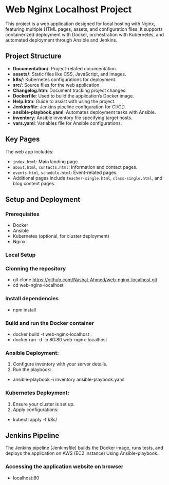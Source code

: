 # Web Nginx Localhost Project

This project is a web application designed for local hosting with Nginx, featuring multiple HTML pages, assets, and configuration files. It supports containerized deployment with Docker, orchestration with Kubernetes, and automated deployment through Ansible and Jenkins.

## Project Structure

- **Documentation/**: Project-related documentation.
- **assets/**: Static files like CSS, JavaScript, and images.
- **k8s/**: Kubernetes configurations for deployment.
- **src/**: Source files for the web application.
- **Changelog.htm**: Document tracking project changes.
- **Dockerfile**: Used to build the application’s Docker image.
- **Help.htm**: Guide to assist with using the project.
- **Jenkinsfile**: Jenkins pipeline configuration for CI/CD.
- **ansible-playbook.yaml**: Automates deployment tasks with Ansible.
- **inventory**: Ansible inventory file specifying target hosts.
- **vars.yaml**: Variables file for Ansible configurations.

## Key Pages

The web app includes:
- `index.html`: Main landing page.
- `about.html`, `contacts.html`: Information and contact pages.
- `events.html`, `schedule.html`: Event-related pages.
- Additional pages include `teacher-single.html`, `class-single.html`, and blog content pages.

## Setup and Deployment

### Prerequisites
- Docker
- Ansible
- Kubernetes (optional, for cluster deployment)
- Nginx

### Local Setup

### Clonning the repository
 - git clone https://github.com/Nashat-Ahmed/web-nginx-localhost.git
 - cd web-nginx-localhost
   
### Install dependencies
- npm install

### Build and run the Docker container
- docker build -t web-nginx-localhost .
- docker run -d -p 80:80 web-nginx-localhost

### Ansible Deployment:
1. Configure inventory with your server details.
2. Run the playbook:
 - ansible-playbook -i inventory ansible-playbook.yaml

### Kubernetes Deployment:
1. Ensure your cluster is set up.  
2. Apply configurations:
 - kubectl apply -f k8s/

## Jenkins Pipeline
The Jenkins pipeline (Jenkinsfile) builds the Docker image, runs tests, and deploys the application on AWS (EC2 instance) Using Ansible-playbook. 

### Accessing the application website on browser
- localhost:80
